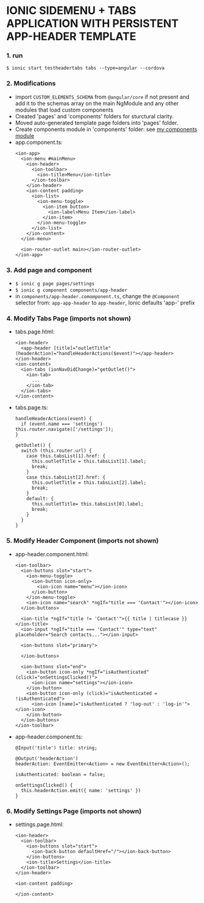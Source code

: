 # IONIC SIDEMENU + TABS APPLICATION WITH PERSISTENT APP-HEADER TEMPLATE


### 1. run
    $ ionic start testheadertabs tabs --type=angular --cordova


### 2. Modifications
  - import `CUSTOM_ELEMENTS_SCHEMA` from `@angular/core` if not present and add it to the schemas array on the main NgModule and any other modules that load custom components
  - Created 'pages' and 'components' folders for sturctural clarity.
  - Moved auto-generated template page folders into 'pages' folder.
  - Create components module in 'components' folder: see [my components module](../master/src/app/components/components.module.ts)
  - app.component.ts:
    ```
    <ion-app>
      <ion-menu #mainMenu>
        <ion-header>
          <ion-toolbar>
            <ion-title>Menu</ion-title>
          </ion-toolbar>
        </ion-header>
        <ion-content padding>
          <ion-list>
            <ion-menu-toggle>
              <ion-item button>
                <ion-label>Menu Item</ion-label>
              </ion-item>
            </ion-menu-toggle>
          </ion-list>
        </ion-content>
      </ion-menu>

      <ion-router-outlet main></ion-router-outlet>
    </ion-app>
    ```

### 3. Add page and component
  - ```$ ionic g page pages/settings```
  - ```$ ionic g component components/app-header```
  - in `components/app-header.comomponent.ts`, change the `@Component` selector from:
    `app-app-header` to `app-header`, Ionic defaults 'app-' prefix

### 4. Modify Tabs Page (imports not shown)
  - tabs.page.html:
    ```
    <ion-header>
      <app-header [title]="outletTitle" (headerAction)="handleHeaderActions($event)"></app-header>
    </ion-header>
    <ion-content>
      <ion-tabs (ionNavDidChange)="getOutlet()">
        <ion-tab>
          ...
        </ion-tab>
      </ion-tabs>
    </ion-content>
    ```
  - tabs.page.ts:
    ```
    handleHeaderActions(event) {
      if (event.name === 'settings') this.router.navigate(['/settings']);
    }
  
    getOutlet() {
      switch (this.router.url) {
        case this.tabsList[1].href: {
          this.outletTitle = this.tabsList[1].label;
          break;
        }
        case this.tabsList[2].href: {
          this.outletTitle = this.tabsList[2].label;
          break;
        }
        default: {
          this.outletTitle= this.tabsList[0].label;
          break;
        }
      }
    }
    ```
  
### 5. Modify Header Component (imports not shown)
  - app-header.component.html:
    ```
    <ion-toolbar>
      <ion-buttons slot="start">
        <ion-menu-toggle>
          <ion-button icon-only>
            <ion-icon name="menu"></ion-icon>
          </ion-button>
        </ion-menu-toggle>
        <ion-icon name="search" *ngIf="title === 'Contact'"></ion-icon>
      </ion-buttons>

      <ion-title *ngIf="title != 'Contact'">{{ title | titlecase }}</ion-title>
      <ion-input *ngIf="title === 'Contact'" type="text" placeholder="Search contacts..."></ion-input>

      <ion-buttons slot="primary">

      </ion-buttons>

      <ion-buttons slot="end">
        <ion-button icon-only *ngIf="isAuthenticated" (click)="onSettingsClicked()">
          <ion-icon name="settings"></ion-icon>
        </ion-button>
        <ion-button icon-only (click)="isAuthenticated = !isAuthenticated">
          <ion-icon [name]="isAuthenticated ? 'log-out' : 'log-in'"></ion-icon>
        </ion-button>
      </ion-buttons>
    </ion-toolbar>
    ```
  - app-header.component.ts:
    ```
    @Input('title') title: string;

    @Output('headerAction') 
    headerAction: EventEmitter<Action> = new EventEmitter<Action>();
    
    isAuthenticated: boolean = false;
    
    onSettingsClicked() {
      this.headerAction.emit({ name: 'settings' })
    }
    ```
### 6. Modify Settings Page (imports not shown)
  - settings.page.html:
    ```
    <ion-header>
      <ion-toolbar>
        <ion-buttons slot="start">
          <ion-back-button defaultHref="/"></ion-back-button>
        </ion-buttons>
        <ion-title>Settings</ion-title>
      </ion-toolbar>
    </ion-header>

    <ion-content padding>

    </ion-content>
    ```
